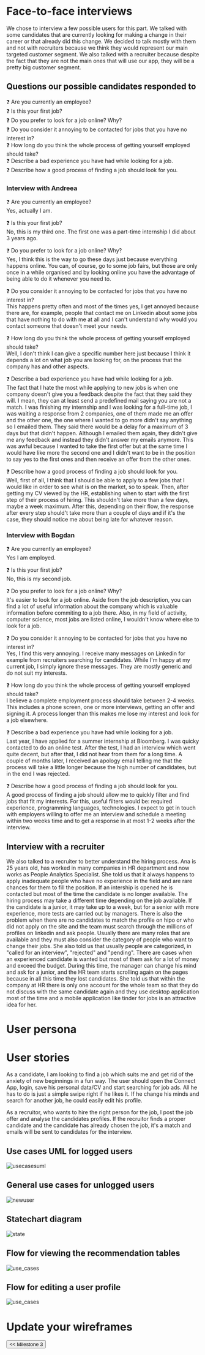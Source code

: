 
# Face-to-face interviews   
We chose to interview a few possible users for this part. We talked with some candidates that are currently looking for making a change in their career or that already did this change. We decided to talk mostly with them and not with recruiters because we think they would represent our main targeted customer segment. We also talked with a recruiter because despite the fact that they are not the main ones that will use our app, they will be a pretty big customer segment.
## Questions our possible candidates responded to
:question: Are you currently an employee?   
:question: Is this your first job?   
:question: Do you prefer to look for a job online? Why?  
:question: Do you consider it annoying to be contacted for jobs that you have no interest in?   
:question: How long do you think the whole process of getting yourself employed should take?  
:question: Describe a bad experience you have had while looking for a job.   
:question: Describe how a good process of finding a job should look for you.   

### Interview with Andreea

:question: Are you currently an employee?   
Yes, actually I am.
   
:question: Is this your first job?   
No, this is my third one. The first one was a part-time internship I did about 3 years ago.

:question: Do you prefer to look for a job online? Why?  
Yes, I think this is the way to go these days just because everything happens online. You can, of course, go to some job fairs, but those are only once in a while organised and by looking online you have the advantage of being able to do it whenever you need to.

:question: Do you consider it annoying to be contacted for jobs that you have no interest in?   
This happens pretty often and most of the times yes, I get annoyed because there are, for example, people that contact me on Linkedin about some jobs that have nothing to do with me at all and I can't understand why would you contact someone that doesn't meet your needs. 

:question: How long do you think the whole process of getting yourself employed should take?  
Well, I don't think I can give a specific number here just because I think it depends a lot on what job you are looking for, on the process  that the company has and other aspects.

:question: Describe a bad experience you have had while looking for a job.   
The fact that I hate the most while applying to new jobs is when one company doesn't give you a feedback despite the fact that they said they will. I mean, they can at least send a predefined mail saying you are not a match. I was finishing my internship and I was looking for a full-time job, I was waiting a response from  2 companies, one of them made me an offer and the other one, the one where I wanted to go more didn't say anything so I emailed them. They said there would be a delay for a maximum of 3 days but that didn't happen. Although I emailed them again, they didn't give me any feedback and instead they didn't answer my emails anymore. This was awful because I wanted to take the first offer but at the same time I would have like more the second one and I didn't want to be in the position to say yes to the first ones and then receive an offer from the other ones.

:question: Describe how a good process of finding a job should look for you.  
Well, first of all, I think that I should be able to apply to a few jobs that I  would like in order to see what is on the market, so to speak. Then, after getting my CV viewed by the HR, establishing when to start with the first step of their process of hiring. This shouldn't take more than a few days, maybe a week maximum. After this, depending on their flow, the response after every step should't  take more than a couple of days and if it's the case, they should notice me about being late for whatever reason.

### Interview with Bogdan

:question: Are you currently an employee?          
Yes I am employed.

:question: Is this your first job?          
No, this is my second job.

:question: Do you prefer to look for a job online? Why?               
It's easier to look for a job online. Aside from the job description, you can find a lot of useful information about the company which is valuable information before commiting to a job there. Also, in my field of activity, computer science, most jobs are listed online, I wouldn't know where else to look for a job.

:question: Do you consider it annoying to be contacted for jobs that you have no interest in?        
Yes, I find this very annoying. I receive many messages on Linkedin for example from recruiters searching for candidates. While I'm happy at my current job, I simply ignore these messages. They are mostly generic and do not suit my interests.

:question: How long do you think the whole process of getting yourself employed should take?         
I believe a complete employment process should take between 2-4 weeks. This includes a phone screen, one or more interviews, getting an offer and signing it. A process longer than this makes me lose my interest and look for a job elsewhere.

:question: Describe a bad experience you have had while looking for a job.         
Last year, I have applied for a summer internship at Bloomberg. I was quicky contacted to do an online test. After the test, I had an interview which went quite decent, but after that, I did not hear from them for a long time. A couple of months later, I received an apology email telling me that the process will take a little longer because the high number of candidates, but in the end I was rejected.

:question: Describe how a good process of finding a job should look for you.          
A good process of finding a job should allow me to quickly filter and find jobs that fit my interests. For this, useful filters would be: required experience, programming languages, technologies. I expect to get in touch with employers willing to offer me an interview and schedule a meeting within two weeks time and to get a response in at most 1-2 weeks after the interview.

## Interview with a recruiter
We also talked to a recruiter to better understand the hiring process. Ana is 25 years old, has worked in many companies in HR department and now works as People Analytics Specialist. She told us that it always happens to apply inadequate people who have no experience in the field and are rare chances for them to fill the position. If an intership is opened he is contacted but most of the time the candidate is no longer available. The hiring process may take a different time depending on the job available. If the candidate is a junior, it may take up to a week, but for a senior with more experience, more tests are carried out by managers. There is also the problem when there are no candidates to match the profile on hipo 
or who did not apply on the site and the team must search through the millions of profiles on linkedin and ask people. Usually there are many roles that are available and they must also consider the category of people who want to change their jobs. She also told us that usually people are categorized, in "called for an interview", "rejected" and "pending". There are cases when an experienced candidate is wanted but most of them ask for a lot of money and exceed the budget. During this time, the manager can change his mind and ask for a junior, and the HR team starts scrolling again on the pages because in all this time they lost candidates.  She told us that within the company at HR there is only one account for the whole team so that they do not discuss with the same candidate again and they use desktop application most of the time and a mobile application like tinder for jobs is an attractive idea for her.

# User persona

# User stories
As a candidate, I am looking to find a job which suits me and get rid of the anxiety of new beginnings in a fun way. 
The user should open the Connect App, login, save his personal data/CV and start searching for job ads. All he has to do is 
just a simple swipe right if he likes it. If he change his minds and search for another job, he could easily edit his profile.

As a recruitor, who wants to hire the right person for the job, I post the job offer and analyse the candidates profiles. If the recruitor finds a proper candidate and the candidate has already chosen the job, it's a match and emails will be sent to candidates for the interview.

## Use cases UML for logged users
<img src="/connect.github.io/images/use_cases/use_cases_uml.png" alt="usecasesuml" >

## General use cases for unlogged users
<img src="/connect.github.io/images/use_cases/new_user_case.png" alt="newuser" >

## Statechart diagram
<img src="/connect.github.io/images/use_cases/statechart_uml.png" alt="state" >

## Flow for viewing the recommendation tables
<img src="/connect.github.io/images/use_cases/show_recommendation_tables.png" alt="use_cases" >

## Flow for editing a user profile
<img src="/connect.github.io/images/use_cases/edit_profiles.png" alt="use_cases" >

# Update your wireframes

<input type="button" class="button" value="<< Milestone 3" onclick="window.location.href='milestone3.html'" />
